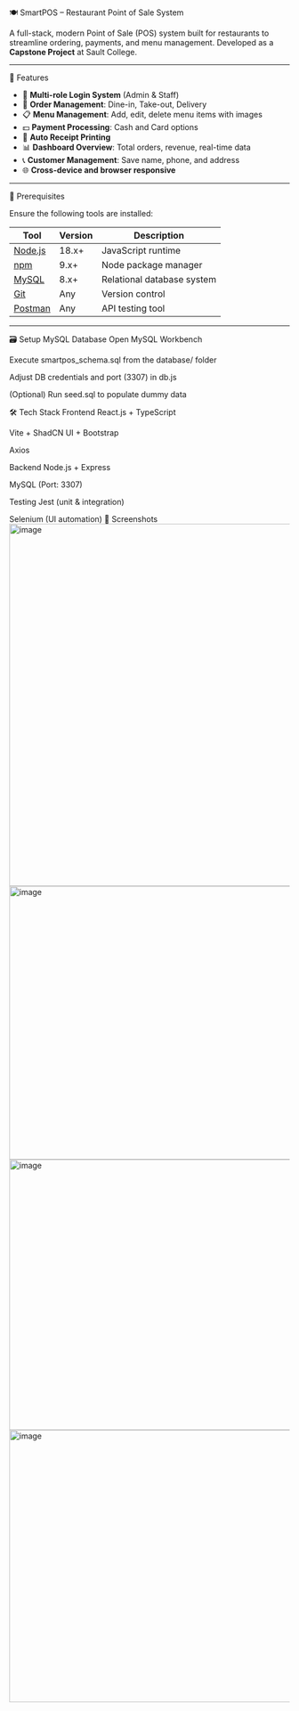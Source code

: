 🍽️ SmartPOS – Restaurant Point of Sale System

A full-stack, modern Point of Sale (POS) system built for restaurants to streamline ordering, payments, and menu management. Developed as a **Capstone Project** at Sault College.

---

🚀 Features

- 🔐 **Multi-role Login System** (Admin & Staff)
- 🧾 **Order Management**: Dine-in, Take-out, Delivery
- 📋 **Menu Management**: Add, edit, delete menu items with images
- 💵 **Payment Processing**: Cash and Card options
- 🧾 **Auto Receipt Printing**
- 📊 **Dashboard Overview**: Total orders, revenue, real-time data
- 📞 **Customer Management**: Save name, phone, and address
- 🌐 **Cross-device and browser responsive**

---

🧰 Prerequisites

Ensure the following tools are installed:

| Tool                | Version | Description                              |
|---------------------|---------|------------------------------------------|
| [Node.js](https://nodejs.org/) | 18.x+  | JavaScript runtime                       |
| [npm](https://www.npmjs.com/)  | 9.x+   | Node package manager                     |
| [MySQL](https://dev.mysql.com/downloads/) | 8.x+ | Relational database system               |
| [Git](https://git-scm.com/)   | Any    | Version control                          |
| [Postman](https://www.postman.com/) | Any | API testing tool                         |

---

🗃️ Setup MySQL Database
Open MySQL Workbench

Execute smartpos_schema.sql from the database/ folder

Adjust DB credentials and port (3307) in db.js

(Optional) Run seed.sql to populate dummy data

🛠️ Tech Stack
Frontend
React.js + TypeScript

Vite + ShadCN UI + Bootstrap

Axios

Backend
Node.js + Express

MySQL (Port: 3307)

Testing
Jest (unit & integration)

Selenium (UI automation)
📸 Screenshots
<img width="975" height="651" alt="image" src="https://github.com/user-attachments/assets/02911e72-fb87-4615-8e0e-f175347a26b3" />
<img width="975" height="491" alt="image" src="https://github.com/user-attachments/assets/23ddbd04-2b13-46e2-85d2-8425fc6f0f3e" />
<img width="975" height="486" alt="image" src="https://github.com/user-attachments/assets/25886389-7fce-4762-8663-350bec54d56a" />
<img width="975" height="489" alt="image" src="https://github.com/user-attachments/assets/36d842de-3938-4ef9-837c-983ecfedf449" />


